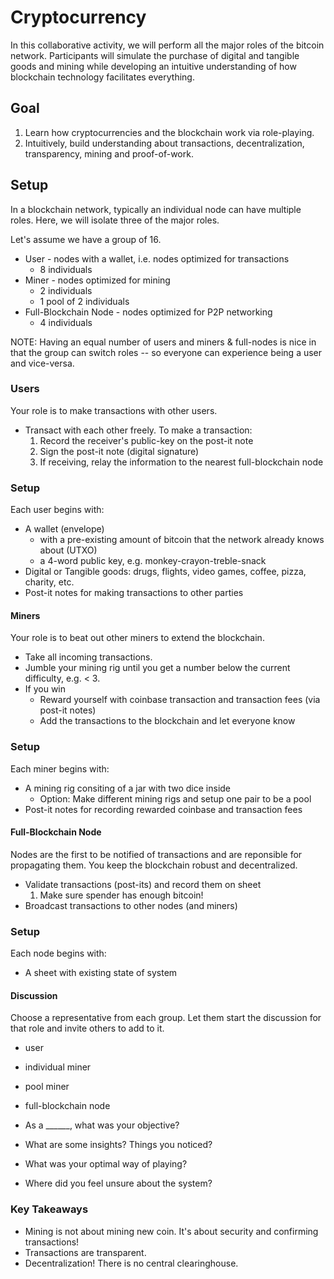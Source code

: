 Cryptocurrency
==============

In this collaborative activity, we will perform all the major roles of the bitcoin network. Participants will simulate the purchase of digital and tangible goods and mining while developing an intuitive understanding of how blockchain technology facilitates everything.

Goal
----
1. Learn how cryptocurrencies and the blockchain work via role-playing.
2. Intuitively, build understanding about transactions, decentralization, transparency, mining and proof-of-work.

Setup
-----
In a blockchain network, typically an individual node can have multiple roles. Here, we will isolate three of the major roles.

Let's assume we have a group of 16.

- User - nodes with a wallet, i.e. nodes optimized for transactions
  - 8 individuals
- Miner - nodes optimized for mining
  - 2 individuals
  - 1 pool of 2 individuals
- Full-Blockchain Node - nodes optimized for P2P networking
  - 4 individuals

NOTE: Having an equal number of users and miners & full-nodes is nice in that the group can switch roles -- so everyone can experience being a user and vice-versa.

### Users
Your role is to make transactions with other users.

- Transact with each other freely. To make a transaction:
  1. Record the receiver's public-key on the post-it note
  2. Sign the post-it note (digital signature)
  3. If receiving, relay the information to the nearest full-blockchain node

### Setup
Each user begins with:
- A wallet (envelope)
  - with a pre-existing amount of bitcoin that the network already knows about (UTXO)
  - a 4-word public key, e.g. monkey-crayon-treble-snack
- Digital or Tangible goods: drugs, flights, video games, coffee, pizza, charity, etc.
- Post-it notes for making transactions to other parties

#### Miners
Your role is to beat out other miners to extend the blockchain.

- Take all incoming transactions.
- Jumble your mining rig until you get a number below the current difficulty, e.g. < 3.
- If you win
  - Reward yourself with coinbase transaction and transaction fees (via post-it notes)
  - Add the transactions to the blockchain and let everyone know

### Setup
Each miner begins with:
- A mining rig consiting of a jar with two dice inside
  - Option: Make different mining rigs and setup one pair to be a pool
- Post-it notes for recording rewarded coinbase and transaction fees

#### Full-Blockchain Node
Nodes are the first to be notified of transactions and are reponsible for propagating them. You keep the blockchain robust and decentralized.

- Validate transactions (post-its) and record them on sheet
  1. Make sure spender has enough bitcoin!
- Broadcast transactions to other nodes (and miners)

### Setup
Each node begins with:
- A sheet with existing state of system

#### Discussion
Choose a representative from each group. Let them start the discussion for that role and invite others to add to it.
- user
- individual miner
- pool miner
- full-blockchain node

- As a ______, what was your objective?
- What are some insights? Things you noticed?
- What was your optimal way of playing?
- Where did you feel unsure about the system?

### Key Takeaways
- Mining is not about mining new coin. It's about security and confirming transactions!
- Transactions are transparent.
- Decentralization! There is no central clearinghouse.
